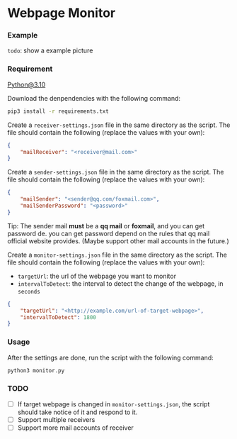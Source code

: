 
# Webpage Monitor

### Example

`todo`: show a example picture

### Requirement

Python@3.10

Download the denpendencies with the following command:

```bash
pip3 install -r requirements.txt
```

Create a `receiver-settings.json` file in the same directory as the script. The file should contain the following (replace the values with your own):

```json
{
    "mailReceiver": "<receiver@mail.com>"
}
```

Create a `sender-settings.json` file in the same directory as the script. The file should contain the following (replace the values with your own):

```json
{
    "mailSender": "<sender@qq.com/foxmail.com>",
    "mailSenderPassword": "<password>"
}
```

Tip: The sender mail **must** be a **qq mail** or **foxmail**, and you can get password de. you can get password depend on the rules that qq mail official website provides. (Maybe support other mail accounts in the future.)

Create a `monitor-settings.json` file in the same directory as the script. The file should contain the following (replace the values with your own):

- `targetUrl`: the url of the webpage you want to monitor
- `intervalToDetect`: the interval to detect the change of the webpage, in `seconds`

```json
{
    "targetUrl": "<http://example.com/url-of-target-webpage>",
    "intervalToDetect": 1800
}
```

### Usage

After the settings are done, run the script with the following command:

```bash
python3 monitor.py
```

### TODO

- [ ] If target webpage is changed in `monitor-settings.json`, the script should take notice of it and respond to it.
- [ ] Support multiple receivers
- [ ] Support more mail accounts of receiver
